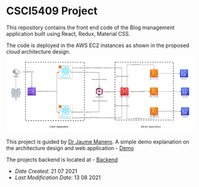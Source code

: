 # CSCI5409 Project
This repository contains the front end code of the Blog management application built using React, Redux, Material CSS.

The code is deployed in the AWS EC2 instances as shown in the proposed cloud architecture design.
![img.png](img.png)


This project is guided by [Dr Jaume Manero](https://www.dal.ca/faculty/computerscience/faculty-staff.html).
A simple demo explanation on the architecture design and web application -  [Demo](https://youtu.be/2iQ38CxvpTc)

The projects backend is located at - [Backend](https://github.com/krish-17/Cloud_Backend)

* *Date Created*: 21 07 2021
* *Last Modification Date*: 13 08 2021
